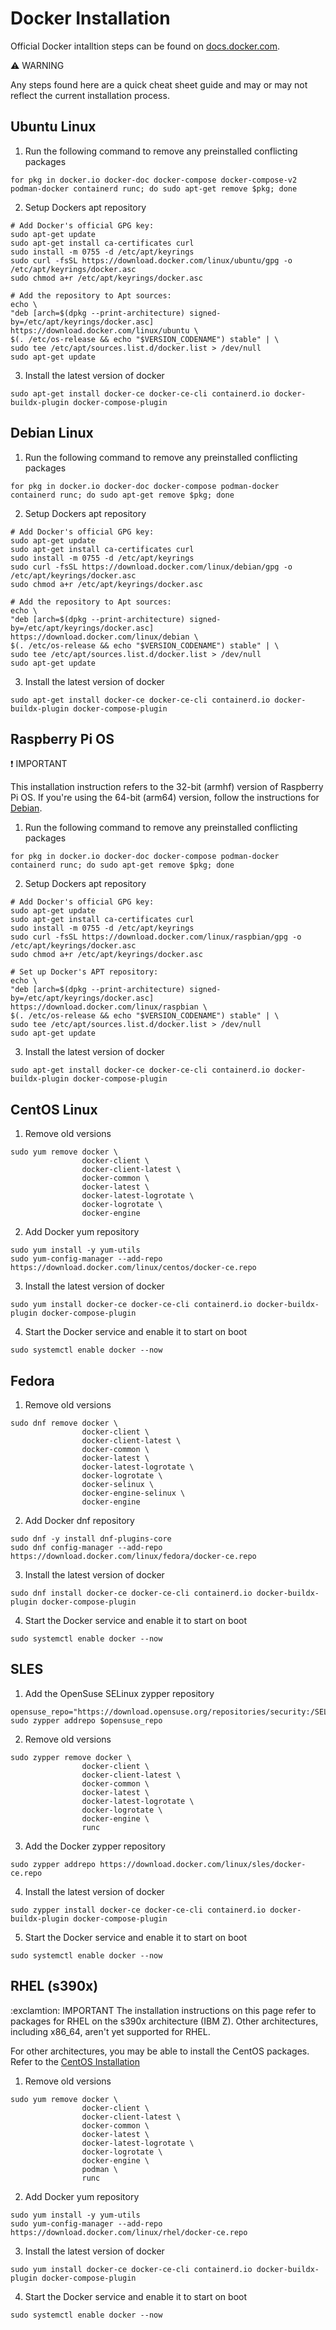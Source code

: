 # Docker Installation

Official Docker intalltion steps can be found on [docs.docker.com](https://docs.docker.com/engine/install/). 

:warning: WARNING

Any steps found here are a quick cheat sheet guide and may or may not reflect the current installation process.

## Ubuntu Linux

1. Run the following command to remove any preinstalled conflicting packages
  ```
for pkg in docker.io docker-doc docker-compose docker-compose-v2 podman-docker containerd runc; do sudo apt-get remove $pkg; done
```
2. Setup Dockers apt repository
  ```
# Add Docker's official GPG key:
sudo apt-get update
sudo apt-get install ca-certificates curl
sudo install -m 0755 -d /etc/apt/keyrings
sudo curl -fsSL https://download.docker.com/linux/ubuntu/gpg -o /etc/apt/keyrings/docker.asc
sudo chmod a+r /etc/apt/keyrings/docker.asc

# Add the repository to Apt sources:
echo \
  "deb [arch=$(dpkg --print-architecture) signed-by=/etc/apt/keyrings/docker.asc] https://download.docker.com/linux/ubuntu \
  $(. /etc/os-release && echo "$VERSION_CODENAME") stable" | \
  sudo tee /etc/apt/sources.list.d/docker.list > /dev/null
sudo apt-get update
  ```
3. Install the latest version of docker
  ```
sudo apt-get install docker-ce docker-ce-cli containerd.io docker-buildx-plugin docker-compose-plugin
  ```

## Debian Linux

1. Run the following command to remove any preinstalled conflicting packages
  ```
for pkg in docker.io docker-doc docker-compose podman-docker containerd runc; do sudo apt-get remove $pkg; done
  ```
2. Setup Dockers apt repository
  ```
# Add Docker's official GPG key:
sudo apt-get update
sudo apt-get install ca-certificates curl
sudo install -m 0755 -d /etc/apt/keyrings
sudo curl -fsSL https://download.docker.com/linux/debian/gpg -o /etc/apt/keyrings/docker.asc
sudo chmod a+r /etc/apt/keyrings/docker.asc

# Add the repository to Apt sources:
echo \
  "deb [arch=$(dpkg --print-architecture) signed-by=/etc/apt/keyrings/docker.asc] https://download.docker.com/linux/debian \
  $(. /etc/os-release && echo "$VERSION_CODENAME") stable" | \
  sudo tee /etc/apt/sources.list.d/docker.list > /dev/null
sudo apt-get update
  ```
3. Install the latest version of docker
  ```
sudo apt-get install docker-ce docker-ce-cli containerd.io docker-buildx-plugin docker-compose-plugin
  ```

## Raspberry Pi OS

:exclamation: IMPORTANT

This installation instruction refers to the 32-bit (armhf) version of Raspberry Pi OS. If you're using the 64-bit (arm64) version, follow the instructions for [Debian](#debian-linux).


1. Run the following command to remove any preinstalled conflicting packages
  ```
for pkg in docker.io docker-doc docker-compose podman-docker containerd runc; do sudo apt-get remove $pkg; done
  ```
2. Setup Dockers apt repository
  ```
# Add Docker's official GPG key:
sudo apt-get update
sudo apt-get install ca-certificates curl
sudo install -m 0755 -d /etc/apt/keyrings
sudo curl -fsSL https://download.docker.com/linux/raspbian/gpg -o /etc/apt/keyrings/docker.asc
sudo chmod a+r /etc/apt/keyrings/docker.asc

# Set up Docker's APT repository:
echo \
  "deb [arch=$(dpkg --print-architecture) signed-by=/etc/apt/keyrings/docker.asc] https://download.docker.com/linux/raspbian \
  $(. /etc/os-release && echo "$VERSION_CODENAME") stable" | \
  sudo tee /etc/apt/sources.list.d/docker.list > /dev/null
sudo apt-get update
  ```
3. Install the latest version of docker
  ```
sudo apt-get install docker-ce docker-ce-cli containerd.io docker-buildx-plugin docker-compose-plugin
  ```

## CentOS Linux

1. Remove old versions
  ```
sudo yum remove docker \
                  docker-client \
                  docker-client-latest \
                  docker-common \
                  docker-latest \
                  docker-latest-logrotate \
                  docker-logrotate \
                  docker-engine
  ```
2. Add Docker yum repository
  ```
sudo yum install -y yum-utils
sudo yum-config-manager --add-repo https://download.docker.com/linux/centos/docker-ce.repo
  ```
3. Install the latest version of docker
  ```
sudo yum install docker-ce docker-ce-cli containerd.io docker-buildx-plugin docker-compose-plugin
  ```
4. Start the Docker service and enable it to start on boot
  ```
sudo systemctl enable docker --now
  ```

## Fedora

1. Remove old versions
  ```
sudo dnf remove docker \
                  docker-client \
                  docker-client-latest \
                  docker-common \
                  docker-latest \
                  docker-latest-logrotate \
                  docker-logrotate \
                  docker-selinux \
                  docker-engine-selinux \
                  docker-engine
  ```
2. Add Docker dnf repository
  ```
sudo dnf -y install dnf-plugins-core
sudo dnf config-manager --add-repo https://download.docker.com/linux/fedora/docker-ce.repo
  ```
3. Install the latest version of docker
  ```
sudo dnf install docker-ce docker-ce-cli containerd.io docker-buildx-plugin docker-compose-plugin
  ```
4. Start the Docker service and enable it to start on boot
  ```
sudo systemctl enable docker --now
  ```

## SLES
1. Add the OpenSuse SELinux zypper repository
  ```
opensuse_repo="https://download.opensuse.org/repositories/security:/SELinux/openSUSE_Factory/security:SELinux.repo"
sudo zypper addrepo $opensuse_repo
  ```
2. Remove old versions
  ```
sudo zypper remove docker \
                  docker-client \
                  docker-client-latest \
                  docker-common \
                  docker-latest \
                  docker-latest-logrotate \
                  docker-logrotate \
                  docker-engine \
                  runc
  ```
3. Add the Docker zypper repository
  ```
sudo zypper addrepo https://download.docker.com/linux/sles/docker-ce.repo
  ```
4. Install the latest version of docker
  ```
sudo zypper install docker-ce docker-ce-cli containerd.io docker-buildx-plugin docker-compose-plugin
  ```
5. Start the Docker service and enable it to start on boot
  ```
sudo systemctl enable docker --now
  ```

## RHEL (s390x)
:exclamtion: IMPORTANT
The installation instructions on this page refer to packages for RHEL on the s390x architecture (IBM Z). Other architectures, including x86_64, aren't yet supported for RHEL.

For other architectures, you may be able to install the CentOS packages. Refer to the [CentOS Installation](#centos-linux)

1. Remove old versions
  ```
sudo yum remove docker \
                  docker-client \
                  docker-client-latest \
                  docker-common \
                  docker-latest \
                  docker-latest-logrotate \
                  docker-logrotate \
                  docker-engine \
                  podman \
                  runc
  ```
2. Add Docker yum repository
  ```
sudo yum install -y yum-utils
sudo yum-config-manager --add-repo https://download.docker.com/linux/rhel/docker-ce.repo
  ```
3. Install the latest version of docker
  ```
sudo yum install docker-ce docker-ce-cli containerd.io docker-buildx-plugin docker-compose-plugin
  ```
4. Start the Docker service and enable it to start on boot
  ```
sudo systemctl enable docker --now
  ```


